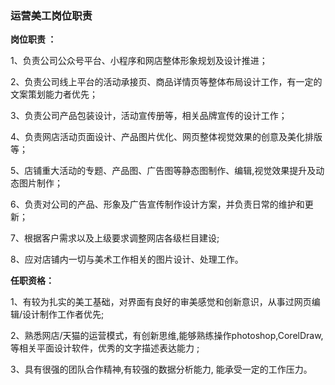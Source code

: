 ### **运营美工岗位职责**

**岗位职责 ：**

1、负责公司公众号平台、小程序和网店整体形象规划及设计推进；

2、负责公司线上平台的活动承接页、商品详情页等整体布局设计工作，有一定的文案策划能力者优先； 

3、负责公司产品包装设计，活动宣传册等，相关品牌宣传的设计工作； 

4、负责网店活动页面设计、产品图片优化、网页整体视觉效果的创意及美化排版等；

5、店铺重大活动的专题、产品图、广告图等静态图制作、编辑,视觉效果提升及动态图片制作；

6、负责对公司的产品、形象及广告宣传制作设计方案，并负责日常的维护和更新；

7、根据客户需求以及上级要求调整网店各级栏目建设;

8、应对店铺内一切与美术工作相关的图片设计、处理工作。 

**任职资格：**

1、有较为扎实的美工基础，对界面有良好的审美感觉和创新意识，从事过网页编辑/设计制作工作者优先;

2、熟悉网店/天猫的运营模式，有创新思维,能够熟练操作photoshop,CorelDraw,等相关平面设计软件，优秀的文字描述表达能力 ;

3、具有很强的团队合作精神,有较强的数据分析能力, 能承受一定的工作压力。